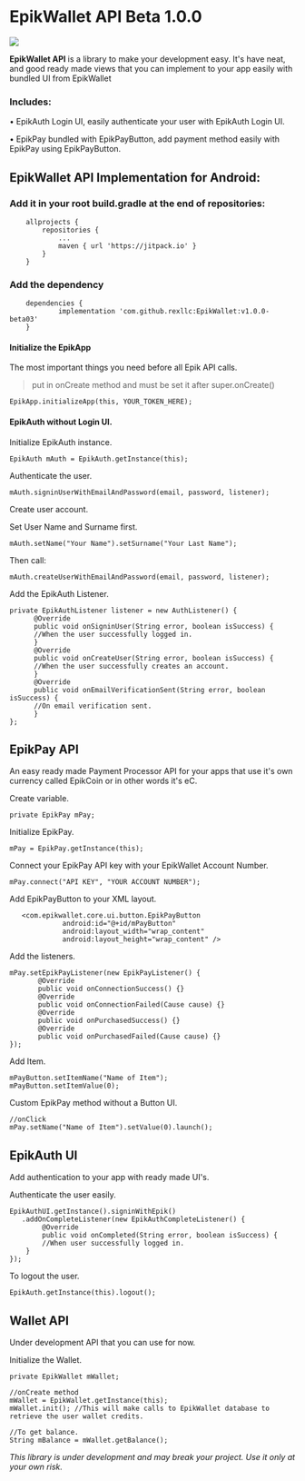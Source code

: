 # EpikWallet API Beta 1.0.0
[![](https://jitpack.io/v/rexllc/EpikWallet.svg)](https://jitpack.io/#rexllc/EpikWallet)

**EpikWallet API** is a library to make your development easy. It's have neat, and good ready made views that you can implement to your app easily with bundled UI from EpikWallet

### Includes:

• EpikAuth Login UI, easily authenticate your user with EpikAuth Login UI.

• EpikPay bundled with EpikPayButton, add payment method easily with EpikPay using EpikPayButton.

## EpikWallet API Implementation for Android:

### Add it in your root build.gradle at the end of repositories:

```
	allprojects {
		repositories {
			...
			maven { url 'https://jitpack.io' }
		}
	}
```

### Add the dependency

```
	dependencies {
	        implementation 'com.github.rexllc:EpikWallet:v1.0.0-beta03'
	}
```

#### Initialize the EpikApp
The most important things you need before all Epik API calls.

>put in onCreate method and must be set it after super.onCreate()

```
EpikApp.initializeApp(this, YOUR_TOKEN_HERE);
```

#### EpikAuth without Login UI.

Initialize EpikAuth instance.

```
EpikAuth mAuth = EpikAuth.getInstance(this);
```

Authenticate the user.

```
mAuth.signinUserWithEmailAndPassword(email, password, listener);
```

Create user account.

Set User Name and Surname first.

```
mAuth.setName("Your Name").setSurname("Your Last Name");
```

Then call:

```
mAuth.createUserWithEmailAndPassword(email, password, listener);
```

Add the EpikAuth Listener.

```
private EpikAuthListener listener = new AuthListener() {
      @Override
      public void onSigninUser(String error, boolean isSuccess) {
      //When the user successfully logged in.
      }
      @Override
      public void onCreateUser(String error, boolean isSuccess) {
      //When the user successfully creates an account.
      }
      @Override
      public void onEmailVerificationSent(String error, boolean isSuccess) {
      //On email verification sent.
      }
};
```

## EpikPay API

An easy ready made Payment Processor API for your apps that use it's own currency called EpikCoin or in other words it's eC.

Create variable.

```
private EpikPay mPay;
```

Initialize EpikPay.

```
mPay = EpikPay.getInstance(this);
```

Connect your EpikPay API key with your EpikWallet Account Number.

```
mPay.connect("API KEY", "YOUR ACCOUNT NUMBER");
```

Add EpikPayButton to your XML layout.

```
   <com.epikwallet.core.ui.button.EpikPayButton
             android:id="@+id/mPayButton"
             android:layout_width="wrap_content"
             android:layout_height="wrap_content" />
```

Add the listeners.

```
mPay.setEpikPayListener(new EpikPayListener() {
       @Override
       public void onConnectionSuccess() {}
       @Override
       public void onConnectionFailed(Cause cause) {}
       @Override
       public void onPurchasedSuccess() {}
       @Override
       public void onPurchasedFailed(Cause cause) {}
});
```

Add Item.

```
mPayButton.setItemName("Name of Item");
mPayButton.setItemValue(0);
```

Custom EpikPay method without a Button UI.

```
//onClick
mPay.setName("Name of Item").setValue(0).launch();
```

## EpikAuth UI

Add authentication to your app with ready made UI's.


Authenticate the user easily.

```
EpikAuthUI.getInstance().signinWithEpik()
   .addOnCompleteListener(new EpikAuthCompleteListener() {
        @Override
        public void onCompleted(String error, boolean isSuccess) {
        //When user successfully logged in.
    }
});
```

To logout the user.

```
EpikAuth.getInstance(this).logout();
```

## Wallet API

Under development API that you can use for now.

Initialize the Wallet.

```
private EpikWallet mWallet;

//onCreate method
mWallet = EpikWallet.getInstance(this);
mWallet.init(); //This will make calls to EpikWallet database to retrieve the user wallet credits.

//To get balance.
String mBalance = mWallet.getBalance();
```

*This library is under development and may break your project. Use it only at your own risk.*
